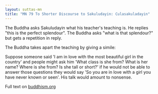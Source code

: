 ```yaml
---
layout: suttas-mn
title: "MN 79 To Shorter Discourse to Sakuludayin: Culasakuladayin"
---
```


The Buddha asks Sakuludayin what his teacher's teaching is. He replies "this is the perfect splendour". The Buddha asks "what is that splendour?" but gets a repetition in reply.


The Buddha takes apart the teaching by giving a simile:  


Suppose someone said 'I am in love with the most beautiful girl in the country' and people might ask him 'What class is she from? What is her name? Where is she from? Is she tall or short?' if he would not be able to answer those questions they would say 'So you are in love with a girl you have never known or seen'. His talk would amount to nonsense.

Full text on [buddhism.org](http://www.buddhism.org/Sutras/Agama/Majjhima/079-culasakuludayi-e1.htm)
